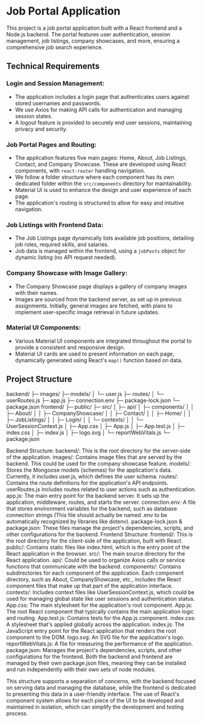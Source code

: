 # Job Portal Application

This project is a job portal application built with a React frontend and a Node.js backend. The portal features user authentication, session management, job listings, company showcases, and more, ensuring a comprehensive job search experience.

## Technical Requirements

### Login and Session Management:
- The application includes a login page that authenticates users against stored usernames and passwords.
- We use Axios for making API calls for authentication and managing session states.
- A logout feature is provided to securely end user sessions, maintaining privacy and security.

### Job Portal Pages and Routing:
- The application features five main pages: Home, About, Job Listings, Contact, and Company Showcase. These are developed using React components, with `react-router` handling navigation.
- We follow a folder structure where each component has its own dedicated folder within the `src/components` directory for maintainability.
- Material UI is used to enhance the design and user experience of each page.
- The application's routing is structured to allow for easy and intuitive navigation.

### Job Listings with Frontend Data:
- The Job Listings page dynamically lists available job positions, detailing job roles, required skills, and salaries.
- Job data is managed within the frontend, using a `jobPosts` object for dynamic listing (no API request needed).

### Company Showcase with Image Gallery:
- The Company Showcase page displays a gallery of company images with their names.
- Images are sourced from the backend server, as set up in previous assignments. Initially, general images are fetched, with plans to implement user-specific image retrieval in future updates.

### Material UI Components:
- Various Material UI components are integrated throughout the portal to provide a consistent and responsive design.
- Material UI cards are used to present information on each page, dynamically generated using React's `map()` function based on data.

## Project Structure

backend/
├─ images/
├─ models/
│  └─ user.js
├─ routes/
│  └─ userRoutes.js
├─ app.js
├─ connection.env
├─ package-lock.json
└─ package.json
frontend/
├─ public/
├─ src/
│  ├─ api/
│  ├─ components/
│  │  ├─ About/
│  │  ├─ CompanyShowcase/
│  │  ├─ Contact/
│  │  ├─ Home/
│  │  ├─ JobListings/
│  │  ├─ Login/
│  │  └─ contexts/
│  │     └─ UserSessionContext.js
│  ├─ App.css
│  ├─ App.js
│  ├─ App.test.js
│  ├─ index.css
│  ├─ index.js
│  ├─ logo.svg
│  └─ reportWebVitals.js
└─ package.json


Backend Structure:
backend/: This is the root directory for the server-side of the application.
images/: Contains image files that are served by the backend. This could be used for the company showcase feature.
models/: Stores the Mongoose models (schemas) for the application's data. Currently, it includes user.js, which defines the user schema.
routes/: Contains the route definitions for the application's API endpoints. userRoutes.js includes routes related to user actions such as authentication.
app.js: The main entry point for the backend server. It sets up the application, middleware, routes, and starts the server.
connection.env: A file that stores environment variables for the backend, such as database connection strings (This file should actually be named .env to be automatically recognized by libraries like dotenv).
package-lock.json & package.json: These files manage the project's dependencies, scripts, and other configurations for the backend.
Frontend Structure:
frontend/: This is the root directory for the client-side of the application, built with React.
public/: Contains static files like index.html, which is the entry point of the React application in the browser.
src/: The main source directory for the React application.
api/: Could be used to organize Axios calls or service functions that communicate with the backend.
components/: Contains subdirectories for each component of the application. Each component directory, such as About, CompanyShowcase, etc., includes the React component files that make up that part of the application interface.
contexts/: Includes context files like UserSessionContext.js, which could be used for managing global state like user sessions and authentication status.
App.css: The main stylesheet for the application's root component.
App.js: The root React component that typically contains the main application logic and routing.
App.test.js: Contains tests for the App.js component.
index.css: A stylesheet that's applied globally across the application.
index.js: The JavaScript entry point for the React application that renders the root component to the DOM.
logo.svg: An SVG file for the application's logo.
reportWebVitals.js: A file for measuring the performance of the application.
package.json: Manages the project's dependencies, scripts, and other configurations for the frontend.
Both the backend and frontend are managed by their own package.json files, meaning they can be installed and run independently with their own sets of node modules.

This structure supports a separation of concerns, with the backend focused on serving data and managing the database, while the frontend is dedicated to presenting this data in a user-friendly interface. The use of React's component system allows for each piece of the UI to be developed and maintained in isolation, which can simplify the development and testing process.
